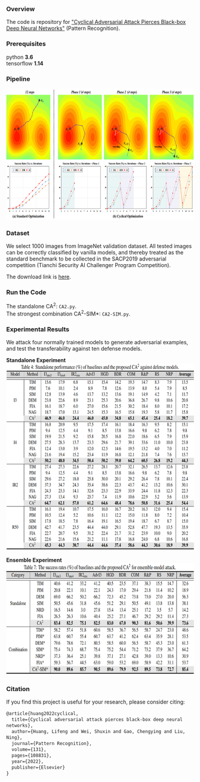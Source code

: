 ### Overview

The code is repository for ["Cyclical Adversarial Attack Pierces Black-box Deep Neural Networks"](https://www.sciencedirect.com/science/article/pii/S0031320322003120) (Pattern Recognition).

### Prerequisites

python **3.6**  
tensorflow **1.14**  

### Pipeline 
<img src="/figure/overview.png" width = "700" height = "350" align=center/>

### Dataset
We select 1000 images from ImageNet validation dataset. 
All tested images can be correctly classified by vanilla models, and thereby treated as the standard benchmark to be collected in the SACP2019 adversarial competition (Tianchi Security AI Challenger Program Competition). 

The download link is [here](https://drive.google.com/file/d/1oC1ITY8SnQeeC4JxAnGh5HNItasdTQnx/view?usp=sharing). 

### Run the Code  
The standalone CA<sup>2</sup>: `CA2.py`.  
The strongest combination CA<sup>2</sup>-SIM*: `CA2-SIM.py`.

### Experimental Results
We attack four normally trained models to generate adversarial examples, and test the transferability against ten defense models.

<b>Standalone Experiment</b>
<img src="/figure/exp1.png" width = "700" height = "500" align=center/>

<b>Ensemble Experiment</b>
<img src="/figure/exp3.png" width = "700" height = "300" align=center/>

### Citation
If you find this project is useful for your research, please consider citing:

	@article{huang2022cyclical,
	  title={Cyclical adversarial attack pierces black-box deep neural networks},
	  author={Huang, Lifeng and Wei, Shuxin and Gao, Chengying and Liu, Ning},
	  journal={Pattern Recognition},
	  volume={131},
	  pages={108831},
	  year={2022},
	  publisher={Elsevier}
	}
